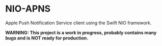 # NIO-APNS

Apple Push Notification Service client using the Swift NIO framework.

**WARNING: This project is a work in progress, probably contains many bugs and is NOT ready for production.**
